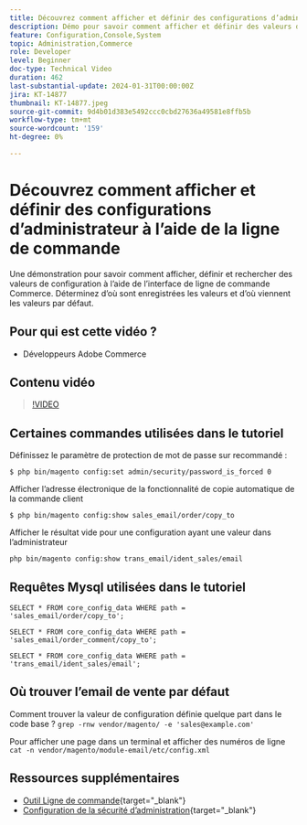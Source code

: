 ```yaml
---
title: Découvrez comment afficher et définir des configurations d’administrateur à l’aide de la ligne de commande
description: Démo pour savoir comment afficher et définir des valeurs de configuration à l’aide de la ligne de commande
feature: Configuration,Console,System
topic: Administration,Commerce
role: Developer
level: Beginner
doc-type: Technical Video
duration: 462
last-substantial-update: 2024-01-31T00:00:00Z
jira: KT-14877
thumbnail: KT-14877.jpeg
source-git-commit: 9d4b01d383e5492ccc0cbd27636a49581e8ffb5b
workflow-type: tm+mt
source-wordcount: '159'
ht-degree: 0%

---
```



# Découvrez comment afficher et définir des configurations d’administrateur à l’aide de la ligne de commande

Une démonstration pour savoir comment afficher, définir et rechercher des valeurs de configuration à l’aide de l’interface de ligne de commande Commerce. Déterminez d’où sont enregistrées les valeurs et d’où viennent les valeurs par défaut.

## Pour qui est cette vidéo ?

- Développeurs Adobe Commerce

## Contenu vidéo

>[!VIDEO](https://video.tv.adobe.com/v/3427123?&learn=on)

## Certaines commandes utilisées dans le tutoriel

Définissez le paramètre de protection de mot de passe sur recommandé :

`$ php bin/magento config:set admin/security/password_is_forced 0`

Afficher l’adresse électronique de la fonctionnalité de copie automatique de la commande client

`$ php bin/magento config:show sales_email/order/copy_to`

Afficher le résultat vide pour une configuration ayant une valeur dans l’administrateur

`php bin/magento config:show trans_email/ident_sales/email`

## Requêtes Mysql utilisées dans le tutoriel

```
SELECT * FROM core_config_data WHERE path = 'sales_email/order/copy_to';

SELECT * FROM core_config_data WHERE path = 'sales_email/order_comment/copy_to';

SELECT * FROM core_config_data WHERE path = 'trans_email/ident_sales/email';
```

## Où trouver l’email de vente par défaut

Comment trouver la valeur de configuration définie quelque part dans le code base ?
`grep -rnw vendor/magento/ -e 'sales@example.com'`

Pour afficher une page dans un terminal et afficher des numéros de ligne `cat -n vendor/magento/module-email/etc/config.xml`

## Ressources supplémentaires

- [Outil Ligne de commande](https://experienceleague.adobe.com/docs/commerce-operations/configuration-guide/cli/config-cli.html){target="_blank"}
- [Configuration de la sécurité d’administration](https://experienceleague.adobe.com/docs/commerce-admin/systems/security/security-admin.html){target="_blank"}
